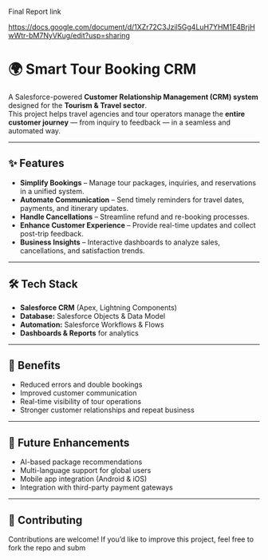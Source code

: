 Final Report link

https://docs.google.com/document/d/1XZr72C3Jzil5Gg4LuH7YHM1E4BrjHwWtr-bM7NyVKug/edit?usp=sharing

# 🌍 Smart Tour Booking CRM  

A Salesforce-powered **Customer Relationship Management (CRM) system** designed for the **Tourism & Travel sector**.  
This project helps travel agencies and tour operators manage the **entire customer journey** — from inquiry to feedback — in a seamless and automated way.  

---

## ✨ Features  
- **Simplify Bookings** – Manage tour packages, inquiries, and reservations in a unified system.  
- **Automate Communication** – Send timely reminders for travel dates, payments, and itinerary updates.  
- **Handle Cancellations** – Streamline refund and re-booking processes.  
- **Enhance Customer Experience** – Provide real-time updates and collect post-trip feedback.  
- **Business Insights** – Interactive dashboards to analyze sales, cancellations, and satisfaction trends.  

---

## 🛠️ Tech Stack  
- **Salesforce CRM** (Apex, Lightning Components)  
- **Database:** Salesforce Objects & Data Model  
- **Automation:** Salesforce Workflows & Flows  
- **Dashboards & Reports** for analytics  

---

## 🚀 Benefits  
- Reduced errors and double bookings  
- Improved customer communication  
- Real-time visibility of tour operations  
- Stronger customer relationships and repeat business  

---

## 📌 Future Enhancements  
- AI-based package recommendations  
- Multi-language support for global users  
- Mobile app integration (Android & iOS)  
- Integration with third-party payment gateways  

---

## 🤝 Contributing  
Contributions are welcome! If you’d like to improve this project, feel free to fork the repo and subm
